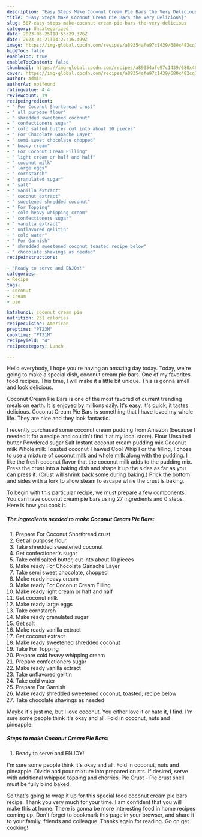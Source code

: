 ```yaml
---
description: "Easy Steps Make Coconut Cream Pie Bars the Very Delicious}"
title: "Easy Steps Make Coconut Cream Pie Bars the Very Delicious}"
slug: 507-easy-steps-make-coconut-cream-pie-bars-the-very-delicious
category: Uncategorized
date: 2023-06-25T18:55:29.376Z
date: 2023-04-21T04:27:16.499Z
image: https://img-global.cpcdn.com/recipes/a89354afe97c1439/680x482cq70/coconut-cream-pie-bars-recipe-main-photo.jpg
hideToc: false
enableToc: true
enableTocContent: false
thumbnail: https://img-global.cpcdn.com/recipes/a89354afe97c1439/680x482cq70/coconut-cream-pie-bars-recipe-main-photo.jpg
cover: https://img-global.cpcdn.com/recipes/a89354afe97c1439/680x482cq70/coconut-cream-pie-bars-recipe-main-photo.jpg
author: Admin
authorAv: notfound
ratingvalue: 4.4
reviewcount: 19
recipeingredient:
- " For Coconut Shortbread crust"
- " all purpose flour"
- " shredded sweetened coconut"
- " confectioners sugar"
- " cold salted butter cut into about 10 pieces"
- " For Chocolate Ganache Layer"
- " semi sweet chocolate chopped"
- " heavy cream"
- " For Coconut Cream Filling"
- " light cream or half and half"
- " coconut milk"
- " large eggs"
- " cornstarch"
- " granulated sugar"
- " salt"
- " vanilla extract"
- " coconut extract"
- " sweetened shredded coconut"
- " For Topping"
- " cold heavy whipping cream"
- " confectioners sugar"
- " vanilla extract"
- " unflavored gelitin"
- " cold water"
- " For Garnish"
- " shredded sweetened coconut toasted recipe below"
- " chocolate shavings as needed"
recipeinstructions:

- "Ready to serve and ENJOY!"
categories:
- Recipe
tags:
- coconut
- cream
- pie

katakunci: coconut cream pie 
nutrition: 251 calories
recipecuisine: American
preptime: "PT23M"
cooktime: "PT31M"
recipeyield: "4"
recipecategory: Lunch

---
```



Hello everybody, I hope you're having an amazing day today. Today, we're going to make a special dish, coconut cream pie bars. One of my favorites food recipes. This time, I will make it a little bit unique. This is gonna smell and look delicious.

Coconut Cream Pie Bars is one of the most favored of current trending meals on earth. It is enjoyed by millions daily. It's easy, it's quick, it tastes delicious. Coconut Cream Pie Bars is something that I have loved my whole life. They are nice and they look fantastic.

I recently purchased some coconut cream pudding from Amazon (because I needed it for a recipe and couldn&#39;t find it at my local store). Flour Unsalted butter Powdered sugar Salt Instant coconut cream pudding mix Coconut milk Whole milk Toasted coconut Thawed Cool Whip For the filling, I chose to use a mixture of coconut milk and whole milk along with the pudding. I like the fresh coconut flavor that the coconut milk adds to the pudding mix. Press the crust into a baking dish and shape it up the sides as far as you can press it. (Crust will shrink back some during baking.) Prick the bottom and sides with a fork to allow steam to escape while the crust is baking.


To begin with this particular recipe, we must prepare a few components. You can have coconut cream pie bars using 27 ingredients and 0 steps. Here is how you cook it.

<!--inarticleads1-->

##### The ingredients needed to make Coconut Cream Pie Bars:

1. Prepare  For Coconut Shortbread crust
1. Get  all purpose flour
1. Take  shredded sweetened coconut
1. Get  confectioner&#39;s sugar
1. Take  cold salted butter, cut into about 10 pieces
1. Make ready  For Chocolate Ganache Layer
1. Take  semi sweet chocolate, chopped
1. Make ready  heavy cream
1. Make ready  For Coconut Cream Filling
1. Make ready  light cream or half and half
1. Get  coconut milk
1. Make ready  large eggs
1. Take  cornstarch
1. Make ready  granulated sugar
1. Get  salt
1. Make ready  vanilla extract
1. Get  coconut extract
1. Make ready  sweetened shredded coconut
1. Take  For Topping
1. Prepare  cold heavy whipping cream
1. Prepare  confectioners sugar
1. Make ready  vanilla extract
1. Take  unflavored gelitin
1. Take  cold water
1. Prepare  For Garnish
1. Make ready  shredded sweetened coconut, toasted, recipe below
1. Take  chocolate shavings as needed


Maybe it&#39;s just me, but I love coconut. You either love it or hate it, I find. I&#39;m sure some people think it&#39;s okay and all. Fold in coconut, nuts and pineapple. 

<!--inarticleads2-->

##### Steps to make Coconut Cream Pie Bars:


1. Ready to serve and ENJOY!

I&#39;m sure some people think it&#39;s okay and all. Fold in coconut, nuts and pineapple. Divide and pour mixture into prepared crusts. If desired, serve with additional whipped topping and cherries. Pie Crust - Pie crust shell must be fully blind baked. 

So that's going to wrap it up for this special food coconut cream pie bars recipe. Thank you very much for your time. I am confident that you will make this at home. There is gonna be more interesting food in home recipes coming up. Don't forget to bookmark this page in your browser, and share it to your family, friends and colleague. Thanks again for reading. Go on get cooking!
